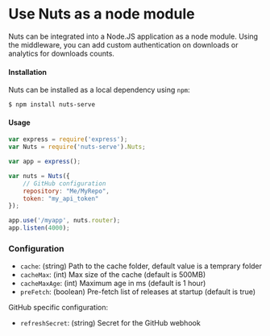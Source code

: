 # Use Nuts as a node module

Nuts can be integrated into a Node.JS application as a node module. Using the middleware, you can add custom authentication on downloads or analytics for downloads counts.

#### Installation

Nuts can be installed as a local dependency using `npm`:

```
$ npm install nuts-serve
```

#### Usage

```js
var express = require('express');
var Nuts = require('nuts-serve').Nuts;

var app = express();

var nuts = Nuts({
    // GitHub configuration
    repository: "Me/MyRepo",
    token: "my_api_token"
});

app.use('/myapp', nuts.router);
app.listen(4000);
```

### Configuration

- `cache`: (string) Path to the cache folder, default value is a temprary folder
- `cacheMax`: (int) Max size of the cache (default is 500MB)
- `cacheMaxAge`: (int) Maximum age in ms (default is 1 hour)
- `preFetch`: (boolean) Pre-fetch list of releases at startup (default is true)

GitHub specific configuration:

- `refreshSecret`: (string) Secret for the GitHub webhook


